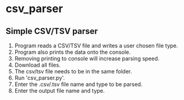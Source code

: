 # csv_parser
Simple CSV/TSV parser
----------------------
1) Program reads a CSV/TSV file and writes a user chosen file type.
2) Program also prints the data onto the console.
3) Removing printing to console will increase parsing speed.
4) Download all files.
5) The csv/tsv file needs to be in the same folder.
6) Run 'csv_parser.py'.
7) Enter the .csv/.tsv file name and type to be parsed.
8) Enter the output file name and type.

